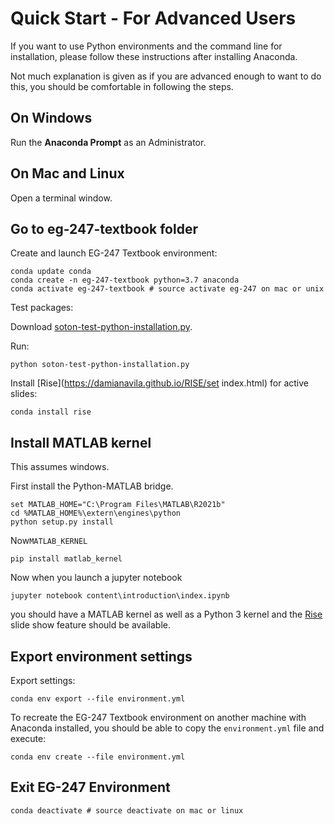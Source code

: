 # Quick Start - For Advanced Users

If you want to use Python environments and the command line for installation, please follow these instructions after installing Anaconda.

Not much explanation is given as if you are advanced enough to want to do this, you should be comfortable in following the steps.

## On Windows

Run the **Anaconda Prompt** as an Administrator.

## On Mac and Linux

Open a terminal window.

## Go to eg-247-textbook folder

Create and launch EG-247 Textbook environment:

```shell
conda update conda
conda create -n eg-247-textbook python=3.7 anaconda
conda activate eg-247-textbook # source activate eg-247 on mac or unix
```

Test packages:

Download [soton-test-python-installation.py](https://fangohr.github.io/blog/code/python/soton-test-python-installation.py).

Run:

```shell
python soton-test-python-installation.py
```

Install [Rise](https://damianavila.github.io/RISE/set index.html) for active slides:

```shell
conda install rise
```



## Install MATLAB kernel

This assumes windows.

First install the Python-MATLAB bridge.

```shell
set MATLAB_HOME="C:\Program Files\MATLAB\R2021b"
cd %MATLAB_HOME%\extern\engines\python
python setup.py install
```
Now`MATLAB_KERNEL`

```shell
pip install matlab_kernel
```

Now when you launch a jupyter notebook

```shell
jupyter notebook content\introduction\index.ipynb
```

you should have a MATLAB kernel as well as a Python 3 kernel and the [Rise](https://damianavila.github.io/RISE/index.html) slide show feature should be available.


## Export environment settings

Export settings:

```shell
conda env export --file environment.yml
```

To recreate the EG-247 Textbook environment on another machine with Anaconda installed, you should be able to copy the `environment.yml` file and execute:

```shell
conda env create --file environment.yml
```

## Exit EG-247 Environment

```shell
conda deactivate # source deactivate on mac or linux
```

